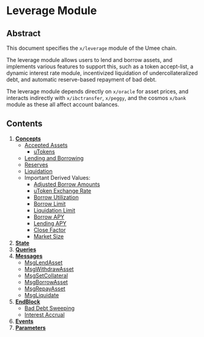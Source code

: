 # Leverage Module

## Abstract

This document specifies the `x/leverage` module of the Umee chain.

The leverage module allows users to lend and borrow assets, and implements various features to support this, such as a token accept-list, a dynamic interest rate module, incentivized liquidation of undercollateralized debt, and automatic reserve-based repayment of bad debt.

The leverage module depends directly on `x/oracle` for asset prices, and interacts indirectly with `x/ibctransfer`, `x/peggy`, and the cosmos `x/bank` module as these all affect account balances.

## Contents

1. **[Concepts](01_concepts.md)**
    - [Accepted Assets](01_concepts.md#Accepted-Assets)
        - [uTokens](01_concepts.md#uTokens)
    - [Lending and Borrowing](01_concepts.md#Lending-and-Borrowing)
    - [Reserves](01_concepts.md#Reserves)
    - [Liquidation](01_concepts.md#Liquidation)
    - Important Derived Values:
        - [Adjusted Borrow Amounts](01_concepts.md#Adjusted-Borrow-Amounts)
        - [uToken Exchange Rate](01_concepts.md#uToken-Exchange-Rate)
        - [Borrow Utilization](01_concepts.md#Borrow-Utilization)
        - [Borrow Limit](01_concepts.md#Borrow-Limit)
        - [Liquidation Limit](01_concepts.md#Liquidation-Limit)
        - [Borrow APY](01_concepts.md#Borrow-APY)
        - [Lending APY](01_concepts.md#Lending-APY)
        - [Close Factor](01_concepts.md#Close-Factor)
        - [Market Size](01_concepts.md#Market-Size)
2. **[State](02_state.md)**
3. **[Queries](03_queries.md)**
4. **[Messages](04_messages.md)**
    - [MsgLendAsset](04_messages.md#MsgLendAsset)
    - [MsgWithdrawAsset](04_messages.md#MsgWithdrawAsset)
    - [MsgSetCollateral](04_messages.md#MsgSetCollateral)
    - [MsgBorrowAsset](04_messages.md#MsgBorrowAsset)
    - [MsgRepayAsset](04_messages.md#MsgRepayAsset)
    - [MsgLiquidate](04_messages.md#MsgLiquidate)
5. **[EndBlock](05_endblock.md)**
    - [Bad Debt Sweeping](05_endblock.md#Sweep-Bad-Debt)
    - [Interest Accrual](05_endblock.md#Accrue-Interest)
6. **[Events](06_events.md)**
7. **[Parameters](07_params.md)**
